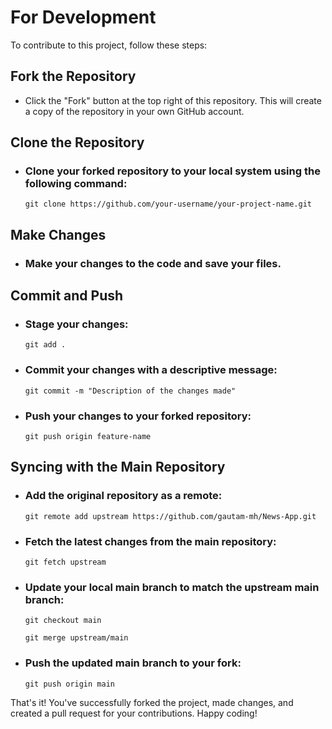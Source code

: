 # For Development

To contribute to this project, follow these steps:

## Fork the Repository

-  Click the "Fork" button at the top right of this repository. This will create a copy of the repository in your own GitHub account.

## Clone the Repository

-   ### Clone your forked repository to your local system using the following command:

    `git clone https://github.com/your-username/your-project-name.git`

## Make Changes

-   ### Make your changes to the code and save your files.

## Commit and Push

-   ### Stage your changes:

    `git add .`

-   ### Commit your changes with a descriptive message:

    `git commit -m "Description of the changes made"`

-   ### Push your changes to your forked repository:

    `git push origin feature-name`

## Syncing with the Main Repository

-   ### Add the original repository as a remote:

    `git remote add upstream https://github.com/gautam-mh/News-App.git`

-   ### Fetch the latest changes from the main repository:

    `git fetch upstream`

-   ### Update your local main branch to match the upstream main branch:

    `git checkout main`
    
    `git merge upstream/main`

-   ### Push the updated main branch to your fork:

    `git push origin main`

That's it! You've successfully forked the project, made changes, and created a pull request for your contributions. Happy coding!

